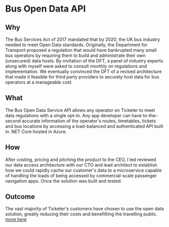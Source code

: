 # Bus Open Data API

## Why
The Bus Services Act of 2017 mandated that by 2020, the UK bus industry needed to meet Open Data standards. Originally, the Department for Transport proposed a regulation that would have bankrupted many small bus operators by requiring them to build and administrate their own (unsecured) data hosts. By invitation of the DFT, a panel of industry experts along with myself were asked to consult monthly on regulations and implementation. We eventually convinced the DFT of a revised architecture that made it feasible for third party providers to securely host data for bus operators at a manageable cost.

## What
The Bus Open Data Service API allows any operator on Ticketer to meet data regulations with a single opt-in. Any app developer can have to-the-second accurate information of the operator's routes, timetables, tickets and bus locations by accessing a load-balanced and authenticated API built in .NET Core hosted in Azure.

## How
After costing, pricing and pitching the product to the CEO, I led reviewed our data access architecture with our CTO and lead architect to establish how we could rapidly cache our customer's data to a microservice capable of handling the loads of being accessed by commercial-scale passenger navigation apps. Once the solution was built and tested.

## Outcome
The vast majority of Ticketer's customers have chosen to use the open data solution, greatly reducing their costs and benefitting the travelling public.
[more here](https://www.ticketer.com/en/article/managing-the-bus-open-data-service-the-ticketer-way/)
